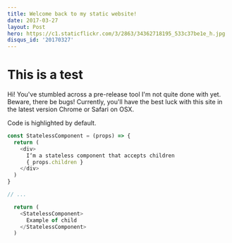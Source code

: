 ```yaml
---
title: Welcome back to my static website!
date: 2017-03-27
layout: Post
hero: https://c1.staticflickr.com/3/2863/34362718195_533c37be1e_h.jpg
disqus_id: '20170327'
---
```


# This is a test
 Hi! You've stumbled across a pre-release tool I'm not quite done with yet. Beware, there be bugs! Currently, you'll have the best luck with this site in the latest version Chrome or Safari on OSX.

 Code is highlighted by default.

```js
const StatelessComponent = (props) => {
  return (
    <div>
      I‘m a stateless component that accepts children
      { props.children }
    </div>
  )
}

// ...

  return (
    <StatelessComponent>
      Example of child
    </StatelessComponent>
  )
```
